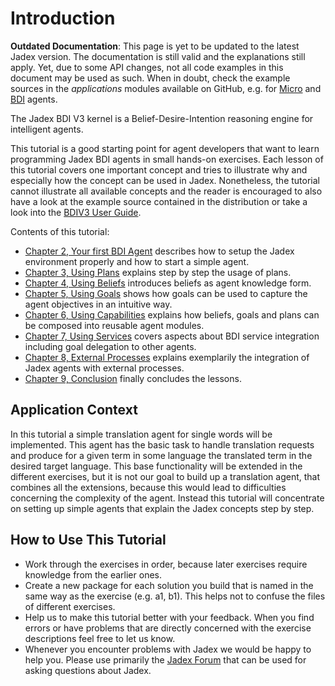 # Introduction

**Outdated Documentation**: This page is yet to be updated to the latest Jadex version. The documentation is still valid and the explanations still apply. Yet, due to some API changes, not all code examples in this document may be used as such. When in doubt, check the example sources in the *applications* modules available on GitHub, e.g. for [Micro](https://github.com/actoron/jadex/tree/master/applications/micro/src/main/java/jadex/micro) and [BDI](https://github.com/actoron/jadex/tree/master/applications/bdiv3/src/main/java/jadex/bdiv3) agents.

The Jadex BDI V3 kernel is a Belief-Desire-Intention reasoning engine for intelligent agents.

This tutorial is a good starting point for agent developers that want to learn programming Jadex BDI agents in small hands-on exercises.
Each lesson of this tutorial covers one important concept and tries to illustrate why and especially how the concept can be used in Jadex.
Nonetheless, the tutorial cannot illustrate all available concepts and the reader is encouraged to also have a look at the example source contained in the distribution or take a look into the [BDIV3 User Guide](../../guides/bdiv3/01%20Introduction.md).

Contents of this tutorial:

- [Chapter 2, Your first BDI Agent](02%20Your%20first%20BDI%20Agent.md)  describes how to setup the Jadex environment properly and how to start a simple agent.
- [Chapter 3, Using Plans](03%20Using%20Plans.md)  explains step by step the usage of plans.
- [Chapter 4, Using Beliefs](04%20Using%20Beliefs.md)  introduces beliefs as agent knowledge form.
- [Chapter 5, Using Goals](05%20Using%20Goals.md)  shows how goals can be used to capture the agent objectives in an intuitive way.
- [Chapter 6, Using Capabilities](06%20Using%20Capabilities.md)  explains how beliefs, goals and plans can be composed into reusable agent modules.
- [Chapter 7, Using Services](07%20Using%20Services.md)  covers aspects about BDI service integration including goal delegation to other agents.
- [Chapter 8, External Processes](08%20External%20Processes.md)  explains exemplarily the integration of Jadex agents with external processes.
- [Chapter 9, Conclusion](09%20Conclusion.md)  finally concludes the lessons.

## Application Context

In this tutorial a simple translation agent for single words will be implemented. This agent has the basic task to handle translation requests and produce for a given term in some language the translated term in the desired target language. This base functionality will be extended in the different exercises, but it is not our goal to build up a translation agent, that combines all the extensions, because this would lead to difficulties concerning the complexity of the agent. Instead this tutorial will concentrate on setting up simple agents that explain the Jadex concepts step by step.

## How to Use This Tutorial

- Work through the exercises in order, because later exercises require knowledge from the earlier ones.
- Create a new package for each solution you build that is named in the same way as the exercise (e.g. a1, b1). This helps not to confuse the files of different exercises.
- Help us to make this tutorial better with your feedback. When you find errors or have problems that are directly concerned with the exercise descriptions feel free to let us know.
- Whenever you encounter problems with Jadex we would be happy to help you. Please use primarily the [Jadex Forum](https://sourceforge.net/p/jadex/discussion/274112/) that can be used for asking questions about Jadex.

